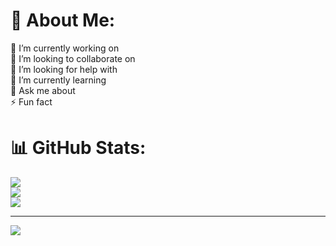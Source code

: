# 💫 About Me:
🔭 I’m currently working on<br>👯 I’m looking to collaborate on<br>🤝 I’m looking for help with<br>🌱 I’m currently learning<br>💬 Ask me about<br>⚡ Fun fact

# 📊 GitHub Stats:
![](https://github-readme-stats.vercel.app/api?username=gustavocortelassi&theme=transparent&hide_border=false&include_all_commits=true&count_private=true)<br/>
![](https://nirzak-streak-stats.vercel.app/?user=gustavocortelassi&theme=transparent&hide_border=false)<br/>
![](https://github-readme-stats.vercel.app/api/top-langs/?username=gustavocortelassi&theme=transparent&hide_border=false&include_all_commits=true&count_private=true&layout=compact)

---
[![](https://visitcount.itsvg.in/api?id=gustavocortelassi&icon=0&color=0)](https://visitcount.itsvg.in)

<!-- Proudly created with GPRM ( https://gprm.itsvg.in ) -->
